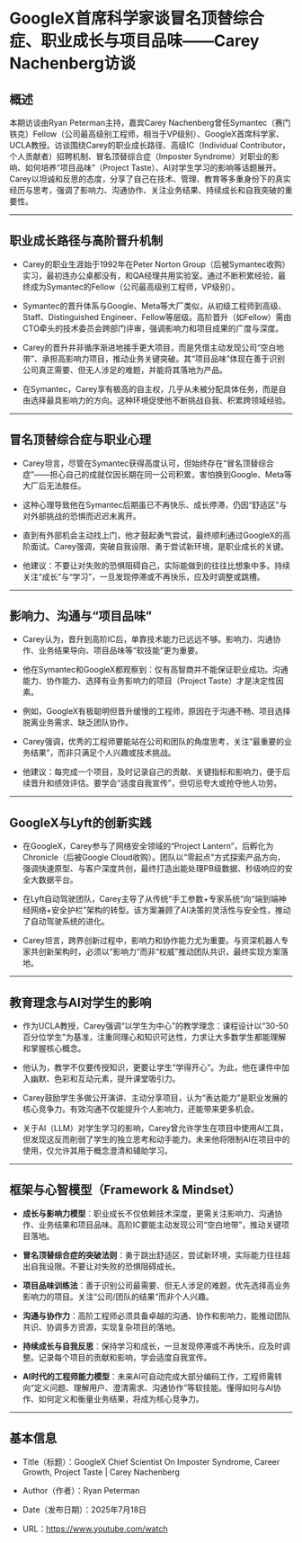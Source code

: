 # GoogleX首席科学家谈冒名顶替综合症、职业成长与项目品味——Carey Nachenberg访谈

## 概述

本期访谈由Ryan Peterman主持，嘉宾Carey Nachenberg曾任Symantec（赛门铁克）Fellow（公司最高级别工程师，相当于VP级别）、GoogleX首席科学家、UCLA教授。访谈围绕Carey的职业成长路径、高级IC（Individual Contributor，个人贡献者）招聘机制、冒名顶替综合症（Imposter Syndrome）对职业的影响、如何培养“项目品味”（Project Taste）、AI对学生学习的影响等话题展开。Carey以坦诚和反思的态度，分享了自己在技术、管理、教育等多重身份下的真实经历与思考，强调了影响力、沟通协作、关注业务结果、持续成长和自我突破的重要性。

---

## 职业成长路径与高阶晋升机制

- Carey的职业生涯始于1992年在Peter Norton Group（后被Symantec收购）实习，最初连办公桌都没有，和QA经理共用实验室。通过不断积累经验，最终成为Symantec的Fellow（公司最高级别工程师，VP级别）。
    
- Symantec的晋升体系与Google、Meta等大厂类似，从初级工程师到高级、Staff、Distinguished Engineer、Fellow等层级。高阶晋升（如Fellow）需由CTO牵头的技术委员会跨部门评审，强调影响力和项目成果的广度与深度。
    
- Carey的晋升并非循序渐进地接手更大项目，而是凭借主动发现公司“空白地带”、承担高影响力项目，推动业务关键突破。其“项目品味”体现在善于识别公司真正需要、但无人涉足的难题，并能将其落地为产品。
    
- 在Symantec，Carey享有极高的自主权，几乎从未被分配具体任务，而是自由选择最具影响力的方向。这种环境促使他不断挑战自我、积累跨领域经验。
    

---

## 冒名顶替综合症与职业心理

- Carey坦言，尽管在Symantec获得高度认可，但始终存在“冒名顶替综合症”——担心自己的成就仅因长期在同一公司积累，害怕换到Google、Meta等大厂后无法胜任。
    
- 这种心理导致他在Symantec后期虽已不再快乐、成长停滞，仍因“舒适区”与对外部挑战的恐惧而迟迟未离开。
    
- 直到有外部机会主动找上门，他才鼓起勇气尝试，最终顺利通过GoogleX的高阶面试。Carey强调，突破自我设限、勇于尝试新环境，是职业成长的关键。
    
- 他建议：不要让对失败的恐惧阻碍自己，实际能做到的往往比想象中多。持续关注“成长”与“学习”，一旦发现停滞或不再快乐，应及时调整或跳槽。
    

---

## 影响力、沟通与“项目品味”

- Carey认为，晋升到高阶IC后，单靠技术能力已远远不够。影响力、沟通协作、业务结果导向、项目品味等“软技能”更为重要。
    
- 他在Symantec和GoogleX都观察到：仅有高智商并不能保证职业成功。沟通能力、协作能力、选择有业务影响力的项目（Project Taste）才是决定性因素。
    
- 例如，GoogleX有极聪明但晋升缓慢的工程师，原因在于沟通不畅、项目选择脱离业务需求、缺乏团队协作。
    
- Carey强调，优秀的工程师要能站在公司和团队的角度思考，关注“最重要的业务结果”，而非只满足个人兴趣或技术挑战。
    
- 他建议：每完成一个项目，及时记录自己的贡献、关键指标和影响力，便于后续晋升和绩效评估。要学会“适度自我宣传”，但切忌夸大或抢夺他人功劳。
    

---

## GoogleX与Lyft的创新实践

- 在GoogleX，Carey参与了网络安全领域的“Project Lantern”，后孵化为Chronicle（后被Google Cloud收购）。团队以“零起点”方式探索产品方向，强调快速原型、与客户深度共创，最终打造出能处理PB级数据、秒级响应的安全大数据平台。
    
- 在Lyft自动驾驶团队，Carey主导了从传统“手工参数+专家系统”向“端到端神经网络+安全护栏”架构的转型。该方案兼顾了AI决策的灵活性与安全性，推动了自动驾驶系统的进化。
    
- Carey坦言，跨界创新过程中，影响力和协作能力尤为重要。与资深机器人专家共创新架构时，必须以“影响力”而非“权威”推动团队共识，最终实现方案落地。
    

---

## 教育理念与AI对学生的影响

- 作为UCLA教授，Carey强调“以学生为中心”的教学理念：课程设计以“30-50百分位学生”为基准，注重同理心和知识可达性，力求让大多数学生都能理解和掌握核心概念。
    
- 他认为，教学不仅要传授知识，更要让学生“学得开心”。为此，他在课件中加入幽默、色彩和互动元素，提升课堂吸引力。
    
- Carey鼓励学生多做公开演讲、主动分享项目，认为“表达能力”是职业发展的核心竞争力。有效沟通不仅能提升个人影响力，还能带来更多机会。
    
- 关于AI（LLM）对学生学习的影响，Carey曾允许学生在项目中使用AI工具，但发现这反而削弱了学生的独立思考和动手能力。未来他将限制AI在项目中的使用，仅允许其用于概念澄清和辅助学习。
    

---

## 框架与心智模型（Framework & Mindset）

- **成长与影响力模型**：职业成长不仅依赖技术深度，更需关注影响力、沟通协作、业务结果和项目品味。高阶IC要能主动发现公司“空白地带”，推动关键项目落地。
    
- **冒名顶替综合症的突破法则**：勇于跳出舒适区，尝试新环境，实际能力往往超出自我设限。不要让对失败的恐惧阻碍成长。
    
- **项目品味训练法**：善于识别公司最需要、但无人涉足的难题，优先选择高业务影响力的项目。关注“公司/团队的结果”而非个人兴趣。
    
- **沟通与协作力**：高阶工程师必须具备卓越的沟通、协作和影响力，能推动团队共识、协调多方资源，实现复杂项目的落地。
    
- **持续成长与自我反思**：保持学习和成长，一旦发现停滞或不再快乐，应及时调整。记录每个项目的贡献和影响，学会适度自我宣传。
    
- **AI时代的工程师能力模型**：未来AI可自动完成大部分编码工作，工程师需转向“定义问题、理解用户、澄清需求、沟通协作”等软技能。懂得如何与AI协作、如何定义和衡量业务结果，将成为核心竞争力。
    

---

## 基本信息

- Title（标题）：GoogleX Chief Scientist On Imposter Syndrome, Career Growth, Project Taste | Carey Nachenberg
    
- Author（作者）：Ryan Peterman
    
- Date（发布日期）：2025年7月18日
    
- URL：https://www.youtube.com/watch